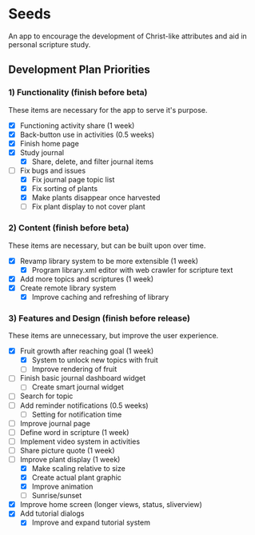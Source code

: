 # Seeds

An app to encourage the development of Christ-like attributes and aid in personal scripture study.

## Development Plan Priorities

### 1) Functionality (finish before beta)
These items are necessary for the app to serve it's purpose.
- [x] Functioning activity share (1 week)
- [x] Back-button use in activities (0.5 weeks)
- [x] Finish home page
- [x] Study journal
  - [x] Share, delete, and filter journal items
- [ ] Fix bugs and issues
  - [x] Fix journal page topic list
  - [x] Fix sorting of plants
  - [x] Make plants disappear once harvested
  - [ ] Fix plant display to not cover plant

### 2) Content (finish before beta)
These items are necessary, but can be built upon over time.
- [x] Revamp library system to be more extensible (1 week)
  - [x] Program library.xml editor with web crawler for scripture text
- [x] Add more topics and scriptures (1 week)
- [x] Create remote library system
  - [x] Improve caching and refreshing of library

### 3) Features and Design (finish before release)
These items are unnecessary, but improve the user experience.
- [x] Fruit growth after reaching goal (1 week)
  - [x] System to unlock new topics with fruit
  - [ ] Improve rendering of fruit
- [ ] Finish basic journal dashboard widget
  - [ ] Create smart journal widget
- [ ] Search for topic
- [ ] Add reminder notifications (0.5 weeks)
  - [ ] Setting for notification time
- [ ] Improve journal page
- [ ] Define word in scripture (1 week)
- [ ] Implement video system in activities
- [ ] Share picture quote (1 week)
- [ ] Improve plant display (1 week)
  - [x] Make scaling relative to size
  - [x] Create actual plant graphic
  - [x] Improve animation
  - [ ] Sunrise/sunset
- [x] Improve home screen (longer views, status, sliverview)
- [x] Add tutorial dialogs
  - [x] Improve and expand tutorial system
